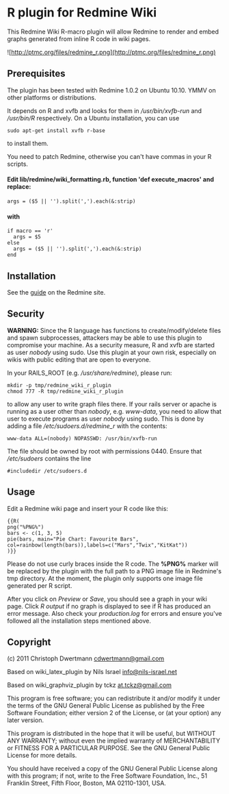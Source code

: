 R plugin for Redmine Wiki
====

This Redmine Wiki R-macro plugin will allow Redmine to render and embed
graphs generated from inline R code in wiki pages.

![http://ptmc.org/files/redmine_r.png](http://ptmc.org/files/redmine_r.png)

Prerequisites
----

The plugin has been tested with Redmine 1.0.2 on Ubuntu 10.10. YMMV on other platforms or distributions.

It depends on R and xvfb and looks for them in */usr/bin/xvfb-run* and */usr/bin/R* respectively.
On a Ubuntu installation, you can use

	sudo apt-get install xvfb r-base

to install them.

You need to patch Redmine, otherwise you can't have commas in your R scripts.

#### Edit lib/redmine/wiki\_formatting.rb, function 'def execute_macros' and replace:

	args = ($5 || '').split(',').each(&:strip)

#### with

	if macro == 'r'
	  args = $5
	else
	  args = ($5 || '').split(',').each(&:strip)
	end

Installation
----

See the [guide](http://www.redmine.org/projects/redmine/wiki/Plugins) on the Redmine site.

Security
----

**WARNING:** Since the R language has functions to create/modify/delete files
and spawn subprocesses, attackers may be able to use this plugin to compromise your
machine. As a security measure, R and xvfb are started as user *nobody* using sudo.
Use this plugin at your own risk, especially on wikis with public editing that are open to
everyone.

In your RAILS_ROOT (e.g. */usr/share/redmine*), please run:

	mkdir -p tmp/redmine_wiki_r_plugin
	chmod 777 -R tmp/redmine_wiki_r_plugin

to allow any user to write graph files there. If your rails server or apache is running as a user other than *nobody*, e.g. *www-data*, you need to allow that user to execute programs as user *nobody* using sudo. This is done by adding a file */etc/sudoers.d/redmine_r* with the contents:

	www-data ALL=(nobody) NOPASSWD: /usr/bin/xvfb-run

The file should be owned by root with permissions 0440. Ensure that */etc/sudoers* contains the line

	#includedir /etc/sudoers.d

Usage
----

Edit a Redmine wiki page and insert your R code like this:

	{{R(
	png("%PNG%")
	bars <- c(1, 3, 5)
	pie(bars, main="Pie Chart: Favourite Bars", col=rainbow(length(bars)),labels=c("Mars","Twix","KitKat"))
	)}}

Please do not use curly braces inside the R code. The **%PNG%** marker will be replaced by the plugin with the full path to a PNG image file in Redmine's tmp directory. At the moment, the plugin only supports one image file generated per R script.

After you click on *Preview* or *Save*, you should see a graph in your wiki page. Click *R output* if no graph is displayed to see if R has produced an error message. Also check your *production.log* for errors and ensure you've followed all the installation steps mentioned above.

Copyright
----

(c) 2011 Christoph Dwertmann <cdwertmann@gmail.com>

Based on wiki\_latex\_plugin by Nils Israel <info@nils-israel.net>

Based on wiki\_graphviz\_plugin by tckz <at.tckz@gmail.com>

This program is free software; you can redistribute it and/or
modify it under the terms of the GNU General Public License
as published by the Free Software Foundation; either version 2
of the License, or (at your option) any later version.

This program is distributed in the hope that it will be useful,
but WITHOUT ANY WARRANTY; without even the implied warranty of
MERCHANTABILITY or FITNESS FOR A PARTICULAR PURPOSE. See the
GNU General Public License for more details.

You should have received a copy of the GNU General Public License
along with this program; if not, write to the Free Software
Foundation, Inc., 51 Franklin Street, Fifth Floor, Boston, MA 02110-1301, USA.
